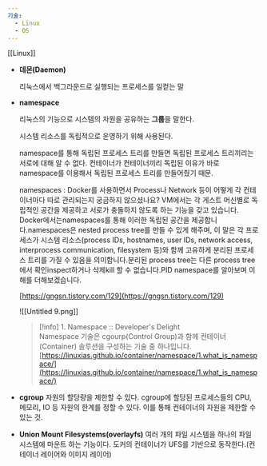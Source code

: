 ```yaml
---
기술:
  - Linux
  - OS
---
```

[[Linux]]
- **데몬(Daemon)**
    
    리눅스에서 백그라운드로 실행되는 프로세스를 일컫는 말
    
- **namespace**
    
    리눅스의 기능으로 시스템의 자원을 공유하는 **그룹**을 말한다.
    
    시스템 리소스를 독립적으로 운영하기 위해 사용된다.
    
    namespace를 통해 독립된 프로세스 트리를 만들면 독립된 프로세스 트리끼리는 서로에 대해 알 수 없다. 컨테이너가 컨테이너끼리 독립된 이유가 바로 namespace를 이용해서 독립된 프로세스 트리를 만들어줬기 때문.
    
    namespaces : Docker를 사용하면서 Process나 Network 등이 어떻게 각 컨테이너마다 따로 관리되는지 궁금하지 않으셨나요? VM에서는 각 게스트 머신별로 독립적인 공간을 제공하고 서로가 충돌하지 않도록 하는 기능을 갖고 있습니다. Docker에서는namespaces를 통해 이러한 독립된 공간을 제공합니다.namespaces은 nested process tree를 만들 수 있게 해주며, 이 말은 각 프로세스가 시스템 리소스(process IDs, hostnames, user IDs, network access, interprocess communication, filesystem 등)와 함께 고유하게 분리된 프로세스 트리를 가질 수 있음을 의미합니다.분리된 process tree는 다른 process tree에서 확인inspect하거나 삭제kill 할 수 없습니다.PID namespace를 알아보며 이해를 더해보겠습니다.
    
    [https://gngsn.tistory.com/129](https://gngsn.tistory.com/129)
    
    ![[Untitled 9.png]]
    
    > [!info] 1. Namespace :: Developer's Delight  
    > Namespace 기술은 cgourp(Control Group)과 함께 컨테이너(Container) 솔루션을 구성하는 기술 중 하나입니다.  
    > [https://linuxias.github.io/container/namespace/1.what_is_namespace/](https://linuxias.github.io/container/namespace/1.what_is_namespace/)  
    
- **cgroup**
    자원의 할당량을 제한할 수 있다. cgroup에 할당된 프로세스들의 CPU, 메모리, IO 등 자원의 한계를 정할 수 있다. 이를 통해 컨테이너의 자원을 제한할 수 있는 것.
    
- **Union Mount Filesystems(overlayfs)**
    여러 개의 파일 시스템을 하나의 파일 시스템에 마운트 하는 기능이다. 도커의 컨테이너가 UFS를 기반으로 동작한다.(컨테이너 레이어와 이미지 레이어)